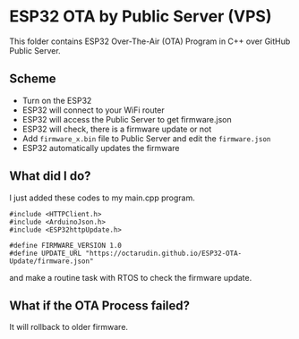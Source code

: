 # ESP32 OTA by Public Server (VPS)
This folder contains ESP32 Over-The-Air (OTA) Program in C++ over GitHub Public Server.

## Scheme
- Turn on the ESP32
- ESP32 will connect to your WiFi router
- ESP32 will access the Public Server to get firmware.json
- ESP32 will check, there is a firmware update or not
- Add `firmware_x.bin` file to Public Server and edit the `firmware.json`
- ESP32 automatically updates the firmware

## What did I do?
I just added these codes to my main.cpp program.
```
#include <HTTPClient.h>
#include <ArduinoJson.h>
#include <ESP32httpUpdate.h>

#define FIRMWARE_VERSION 1.0
#define UPDATE_URL "https://octarudin.github.io/ESP32-OTA-Update/firmware.json"
```  
and make a routine task with RTOS to check the firmware update.

## What if the OTA Process failed?
It will rollback to older firmware.
